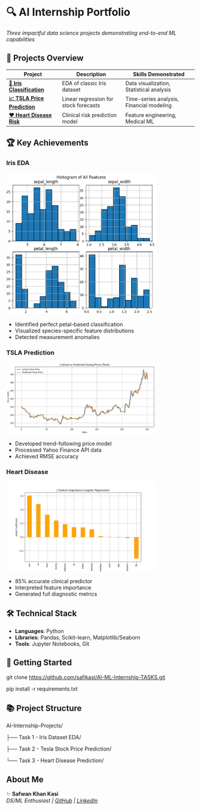 # 🔍 AI Internship Portfolio

*Three impactful data science projects demonstrating end-to-end ML capabilities*

## 📌 Projects Overview

| Project | Description | Skills Demonstrated |
|---------|-------------|----------------------|
| **[🌸 Iris Classification](Task%201%20-%20Iris%20Dataset%20EDA/)** | EDA of classic Iris dataset | Data visualization, Statistical analysis |
| **[📈 TSLA Price Prediction](Task%202%20-%20Tesla%20Stock%20Price%20Prediction/)** | Linear regression for stock forecasts | Time-series analysis, Financial modeling |
| **[❤️ Heart Disease Risk](Task%203%20-%20Heart%20Disease%20Prediction/)** | Clinical risk prediction model | Feature engineering, Medical ML |

## 🏆 Key Achievements

### Iris EDA
<img src="./Task%201%20-%20Iris%20Dataset%20EDA/Figure_1.png" width="400">

- Identified perfect petal-based classification
- Visualized species-specific feature distributions
- Detected measurement anomalies

### TSLA Prediction
<img src="./Task%202%20-%20Tesla%20Stock%20Price%20Prediction/Figure_1.png" width="400">

- Developed trend-following price model
- Processed Yahoo Finance API data
- Achieved RMSE accuracy

### Heart Disease
<img src="./Task%203%20-%20Heart%20Disease%20Prediction/Figure_5.png" width="400">

- 85% accurate clinical predictor
- Interpreted feature importance
- Generated full diagnostic metrics 

## 🛠️ Technical Stack

- **Languages**: Python
- **Libraries**: Pandas, Scikit-learn, Matplotlib/Seaborn
- **Tools**: Jupyter Notebooks, Git

## 🚀 Getting Started

git clone https://github.com/safikasi/AI-ML-Internship-TASKS.git

pip install -r requirements.txt

## 📚 Project Structure

AI-Internship-Projects/

├── Task 1 - Iris Dataset EDA/

├── Task 2 - Tesla Stock Price Prediction/

└── Task 3 - Heart Disease Prediction/

## About Me

✨ **Safwan Khan Kasi**  
*DS/ML Enthusiast | [GitHub](https://github.com/safikasi) | [LinkedIn](https://www.linkedin.com/in/safwan-kasi-2b5358292/)*
